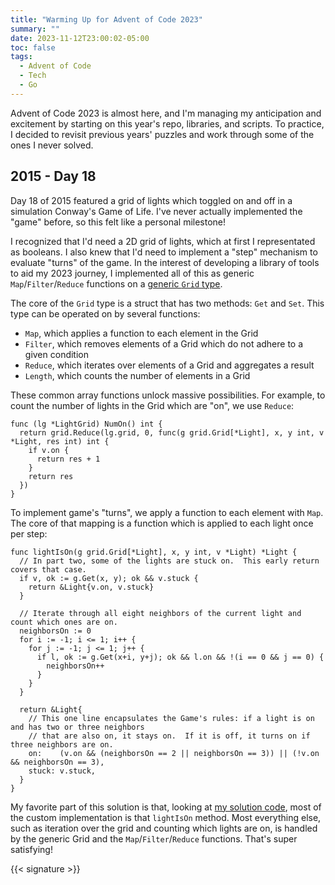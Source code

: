 ```yaml
---
title: "Warming Up for Advent of Code 2023"
summary: ""
date: 2023-11-12T23:00:02-05:00
toc: false
tags:
  - Advent of Code
  - Tech
  - Go
---
```

Advent of Code 2023 is almost here, and I'm managing my anticipation and excitement by starting on this year's repo, libraries, and scripts.  To practice, I decided to revisit previous years' puzzles and work through some of the ones I never solved.

## 2015 - Day 18
Day 18 of 2015 featured a grid of lights which toggled on and off in a simulation Conway's Game of Life.  I've never actually implemented the "game" before, so this felt like a personal milestone!

I recognized that I'd need a 2D grid of lights, which at first I representated as booleans.  I also knew that I'd need to implement a "step" mechanism to evaluate "turns" of the game.  In the interest of developing a library of tools to aid my 2023 journey, I implemented all of this as generic `Map`/`Filter`/`Reduce` functions on a [generic `Grid` type](https://github.com/mleone10/advent-of-code-2023/blob/master/internal/grid/grid.go).

The core of the `Grid` type is a struct that has two methods: `Get` and `Set`.  This type can be operated on by several functions:

* `Map`, which applies a function to each element in the Grid
* `Filter`, which removes elements of a Grid which do not adhere to a given condition
* `Reduce`, which iterates over elements of a Grid and aggregates a result
* `Length`, which counts the number of elements in a Grid

These common array functions unlock massive possibilities.  For example, to count the number of lights in the Grid which are "on", we use `Reduce`:
```golang
func (lg *LightGrid) NumOn() int {
  return grid.Reduce(lg.grid, 0, func(g grid.Grid[*Light], x, y int, v *Light, res int) int {
    if v.on {
      return res + 1
    }
    return res
  })
}
```

To implement game's "turns", we apply a function to each element with `Map`.  The core of that mapping is a function which is applied to each light once per step:

```golang
func lightIsOn(g grid.Grid[*Light], x, y int, v *Light) *Light {
  // In part two, some of the lights are stuck on.  This early return covers that case.
  if v, ok := g.Get(x, y); ok && v.stuck {
    return &Light{v.on, v.stuck}
  }

  // Iterate through all eight neighbors of the current light and count which ones are on.
  neighborsOn := 0
  for i := -1; i <= 1; i++ {
    for j := -1; j <= 1; j++ {
      if l, ok := g.Get(x+i, y+j); ok && l.on && !(i == 0 && j == 0) {
        neighborsOn++
      }
    }
  }

  return &Light{
    // This one line encapsulates the Game's rules: if a light is on and has two or three neighbors
    // that are also on, it stays on.  If it is off, it turns on if three neighbors are on.
    on:    (v.on && (neighborsOn == 2 || neighborsOn == 3)) || (!v.on && neighborsOn == 3),
    stuck: v.stuck,
  }
}
```

My favorite part of this solution is that, looking at [my solution code](https://github.com/mleone10/advent-of-code-2023/blob/master/days/2015day18/day18.go), most of the custom implementation is that `lightIsOn` method.  Most everything else, such as iteration over the grid and counting which lights are on, is handled by the generic Grid and the `Map`/`Filter`/`Reduce` functions.  That's super satisfying!

{{< signature >}}
